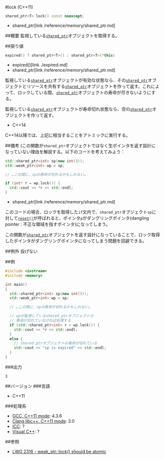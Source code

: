#lock (C++11)
```cpp
shared_ptr<T> lock() const noexcept;
```
* shared_ptr[link /reference/memory/shared_ptr.md]

##概要
監視している[`shared_ptr`](/reference/memory/shared_ptr.md)オブジェクトを取得する。


##戻り値
```cpp
expired() ? shared_ptr<T>() : shared_ptr<T>(*this)
```
* expired()[link ./expired.md]
* shared_ptr[link /reference/memory/shared_ptr.md]

監視している[`shared_ptr`](/reference/memory/shared_ptr.md)オブジェクトが有効な状態なら、その[`shared_ptr`](/reference/memory/shared_ptr.md)オブジェクトとリソースを共有する[`shared_ptr`](/reference/memory/shared_ptr.md)オブジェクトを作って返す。これによって、ロックしている間、[`shared_ptr`](/reference/memory/shared_ptr)オブジェクトの寿命が尽きないようにする。

監視している[`shared_ptr`](/reference/memory/shared_ptr.md)オブジェクトが寿命切れ状態なら、空の[`shared_ptr`](/reference/memory/shared_ptr.md)オブジェクトを作って返す。


- C++14

C++14以降では、上記に相当することをアトミックに実行する。


##備考
(この関数が`shared_ptr`オブジェクトではなく生ポインタを返す設計になっていない理由を解説する。以下のコードを考えてみよう：

```cpp
std::shared_ptr<int> sp(new int(3));
std::weak_ptr<int> wp = sp;

// …この間に、spの寿命が切れるかもしれない…

if (int* r = wp.lock()) {
  std::cout << *r << std::endl;
}
```
* shared_ptr[link /reference/memory/shared_ptr.md]

このコードの場合、ロックを取得した`if`文内で、`shared_ptr`オブジェクト`sp`に対して[`reset()`](/reference/memory/shared_ptr/reset.md)が呼ばれると、ポインタ`p`がダングリングポインタ(dangling pointer : 不正な領域を指すポインタ)になってしまう。

この関数が[`shared_ptr`](/reference/memory/shared_ptr.md)オブジェクトを返す設計になっていることで、ロック取得したポインタがダングリングポインタになってしまう問題を回避できる。



##例外
投げない


##例
```cpp
#include <iostream>
#include <memory>

int main()
{
  std::shared_ptr<int> sp(new int(3));
  std::weak_ptr<int> wp = sp;

  // …この間に、spの寿命が切れるかもしれない…

  // wpが監視しているshared_ptrオブジェクトの
  // 寿命が切れていなければ処理する
  if (std::shared_ptr<int> r = wp.lock()) {
	std::cout << *r << std::endl;
  }
  else {
	// shared_ptrオブジェクトの寿命が切れている
	std::cout << "sp is expired" << std::endl;
  }
}
```

###出力
```
3
```

##バージョン
###言語
- C++11

###処理系
- [GCC, C++11 mode](/implementation.md#gcc): 4.3.6
- [Clang libc++, C++11 mode](/implementation.md#clang): 3.0
- [ICC](/implementation.md#icc): ?
- [Visual C++](/implementation.md#visual_cpp): ?

##参照
- [LWG 2316 - weak_ptr::lock() should be atomic](http://www.open-std.org/jtc1/sc22/wg21/docs/lwg-active.html#2316)

